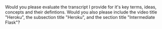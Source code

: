 
Would you please evaluate the transcript I provide for it's key terms, ideas, concepts and their defintions. Would you also please include the video title "Heroku", the subsection title "Heroku", and the section title "Intermediate Flask"?
